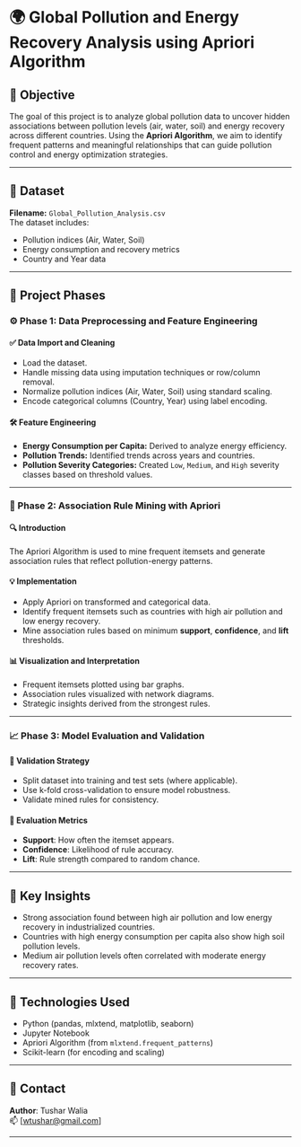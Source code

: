 # 🌍 Global Pollution and Energy Recovery Analysis using Apriori Algorithm

## 📌 Objective
The goal of this project is to analyze global pollution data to uncover hidden associations between pollution levels (air, water, soil) and energy recovery across different countries. Using the **Apriori Algorithm**, we aim to identify frequent patterns and meaningful relationships that can guide pollution control and energy optimization strategies.

---

## 📁 Dataset
**Filename:** `Global_Pollution_Analysis.csv`  
The dataset includes:
- Pollution indices (Air, Water, Soil)
- Energy consumption and recovery metrics
- Country and Year data

---

## 🧪 Project Phases

### ⚙️ Phase 1: Data Preprocessing and Feature Engineering

#### ✅ Data Import and Cleaning
- Load the dataset.
- Handle missing data using imputation techniques or row/column removal.
- Normalize pollution indices (Air, Water, Soil) using standard scaling.
- Encode categorical columns (Country, Year) using label encoding.

#### 🛠 Feature Engineering
- **Energy Consumption per Capita:** Derived to analyze energy efficiency.
- **Pollution Trends:** Identified trends across years and countries.
- **Pollution Severity Categories:** Created `Low`, `Medium`, and `High` severity classes based on threshold values.

---

### 🛒 Phase 2: Association Rule Mining with Apriori

#### 🔍 Introduction
The Apriori Algorithm is used to mine frequent itemsets and generate association rules that reflect pollution-energy patterns.

#### 💡 Implementation
- Apply Apriori on transformed and categorical data.
- Identify frequent itemsets such as countries with high air pollution and low energy recovery.
- Mine association rules based on minimum **support**, **confidence**, and **lift** thresholds.

#### 📊 Visualization and Interpretation
- Frequent itemsets plotted using bar graphs.
- Association rules visualized with network diagrams.
- Strategic insights derived from the strongest rules.

---

### 📈 Phase 3: Model Evaluation and Validation

#### 🎯 Validation Strategy
- Split dataset into training and test sets (where applicable).
- Use k-fold cross-validation to ensure model robustness.
- Validate mined rules for consistency.

#### 📐 Evaluation Metrics
- **Support**: How often the itemset appears.
- **Confidence**: Likelihood of rule accuracy.
- **Lift**: Rule strength compared to random chance.

---

## 📎 Key Insights
- Strong association found between high air pollution and low energy recovery in industrialized countries.
- Countries with high energy consumption per capita also show high soil pollution levels.
- Medium air pollution levels often correlated with moderate energy recovery rates.

---

## 🚀 Technologies Used
- Python (pandas, mlxtend, matplotlib, seaborn)
- Jupyter Notebook
- Apriori Algorithm (from `mlxtend.frequent_patterns`)
- Scikit-learn (for encoding and scaling)

---
## 📧 Contact
**Author**: Tushar Walia  
📫 [wtushar@gmail.com]  


---



